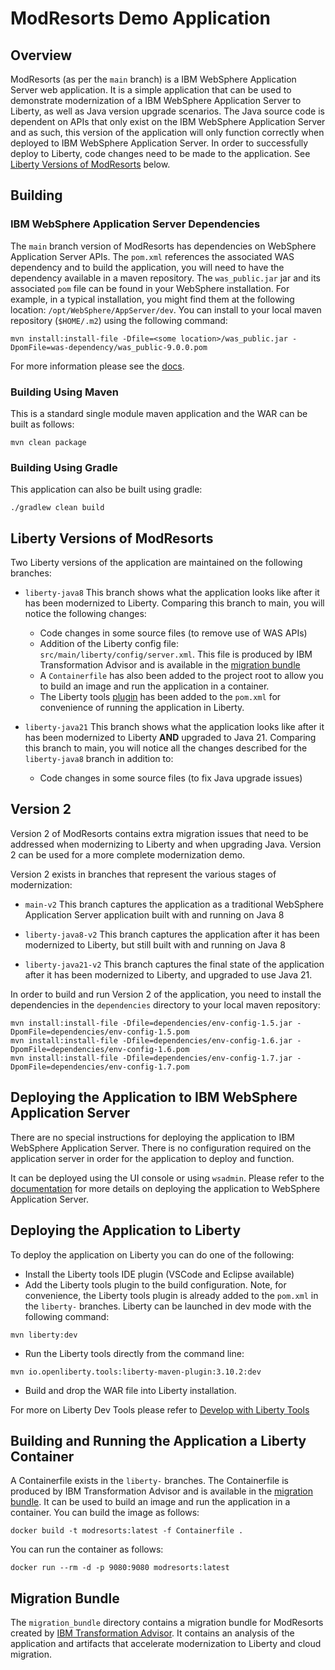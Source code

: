# ModResorts Demo Application

## Overview
ModResorts (as per the `main` branch) is a IBM WebSphere Application Server web application. It is a simple application that can be used to demonstrate modernization of a IBM WebSphere Application Server to Liberty, as well as Java version upgrade scenarios.
The Java source code is dependent on APIs that only exist on the IBM WebSphere Application Server and as such, this version of the application will only function correctly when deployed to IBM WebSphere Application Server. In order to successfully deploy to Liberty, code changes need to be made to the application. See [Liberty Versions of ModResorts](#liberty-versions-of-modresorts) below.


## Building

### IBM WebSphere Application Server Dependencies
The `main` branch version of ModResorts has dependencies on WebSphere Application Server APIs. The `pom.xml` references the associated WAS dependency and to build the application, you will need to have the dependency available in a maven repository. The `was_public.jar` jar and its associated `pom` file can be found in your WebSphere installation. For example, in a typical installation, you might find them at the following location: `/opt/WebSphere/AppServer/dev`.
You can install to your local maven repository (`$HOME/.m2`) using the following command:

```
mvn install:install-file -Dfile=<some location>/was_public.jar -DpomFile=was-dependency/was_public-9.0.0.pom
```

For more information please see the [docs](https://www.ibm.com/docs/en/wasdtfe?topic=environment-installing-server-apis-into-maven-repository).

### Building Using Maven
This is a standard single module maven application and the WAR can be built as follows:

```
mvn clean package
```


### Building Using Gradle
This application can also be built using gradle:

```
./gradlew clean build
```

## Liberty Versions of ModResorts
Two Liberty versions of the application are maintained on the following branches:

- `liberty-java8`
  This branch shows what the application looks like after it has been modernized to Liberty. Comparing this branch to main, you will notice the following changes:
  - Code changes in some source files (to remove use of WAS APIs)
  - Addition of the Liberty config file: `src/main/liberty/config/server.xml`. This file is produced by IBM Transformation Advisor and is available in the [migration bundle](#migration-bundle)
  - A `Containerfile` has also been added to the project root to allow you to build an image and run the application in a container.
  - The Liberty tools [plugin](https://github.com/OpenLiberty/ci.maven) has been added to the `pom.xml` for convenience of running the application in Liberty. 

- `liberty-java21`
  This branch shows what the application looks like after it has been modernized to Liberty **AND** upgraded to Java 21. Comparing this branch to main, you will notice all the changes described for the `liberty-java8` branch in addition to:
  - Code changes in some source files (to fix Java upgrade issues)

## Version 2
Version 2 of ModResorts contains extra migration issues that need to be addressed when modernizing to Liberty and when upgrading Java. Version 2 can be used for a more complete modernization demo.

Version 2 exists in branches that represent the various stages of modernization:

- `main-v2` 
  This branch captures the application as a traditional WebSphere Application Server application built with and running on Java 8

- `liberty-java8-v2`
  This branch captures the application after it has been modernized to Liberty, but still built with and running on Java 8

- `liberty-java21-v2`
  This branch captures the final state of the application after it has been modernized to Liberty, and upgraded to use Java 21.

In order to build and run Version 2 of the application, you need to install the dependencies in the `dependencies` directory to your local maven repository:

```
mvn install:install-file -Dfile=dependencies/env-config-1.5.jar -DpomFile=dependencies/env-config-1.5.pom
mvn install:install-file -Dfile=dependencies/env-config-1.6.jar -DpomFile=dependencies/env-config-1.6.pom
mvn install:install-file -Dfile=dependencies/env-config-1.7.jar -DpomFile=dependencies/env-config-1.7.pom
```

## Deploying the Application to IBM WebSphere Application Server
There are no special instructions for deploying the application to IBM WebSphere Application Server. There is no configuration required on the application server in order for the application to deploy and function.

It can be deployed using the UI console or using `wsadmin`.
Please refer to the [documentation](https://www.ibm.com/docs/en/was-nd/9.0.5?topic=applications-how-do-i-deploy) for more details on deploying the application to WebSphere Application Server.



## Deploying the Application to Liberty
To deploy the application on Liberty you can do one of the following:
- Install the Liberty tools IDE plugin (VSCode and Eclipse available)
- Add the Liberty tools plugin to the build configuration. Note, for convenience, the Liberty tools plugin is already added to the `pom.xml` in the `liberty-` branches. Liberty can be launched in dev mode with the following command:
```
mvn liberty:dev
```
- Run the Liberty tools directly from the command line:
```
mvn io.openliberty.tools:liberty-maven-plugin:3.10.2:dev
```
- Build and drop the WAR file into Liberty installation.

For more on Liberty Dev Tools please refer to [Develop with Liberty Tools](https://openliberty.io/docs/latest/develop-liberty-tools.html)

## Building and Running the Application a Liberty Container
A Containerfile exists in the `liberty-` branches. The Containerfile is produced by IBM Transformation Advisor and is available in the [migration bundle](#migration-bundle). It can be used to build an image and run the application in a container. You can build the image as follows:

```
docker build -t modresorts:latest -f Containerfile .
```

You can run the container as follows:

```
docker run --rm -d -p 9080:9080 modresorts:latest
```

## Migration Bundle
The `migration_bundle` directory contains a migration bundle for ModResorts created by [IBM Transformation Advisor](https://www.ibm.com/products/cloud-pak-for-applications/transformation-advisor). It contains an analysis of the application and artifacts that accelerate modernization to Liberty and cloud migration.

